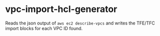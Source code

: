 # vpc-import-hcl-generator
Reads the json output of `aws ec2 describe-vpcs` and writes the TFE/TFC import blocks for each VPC ID found.
